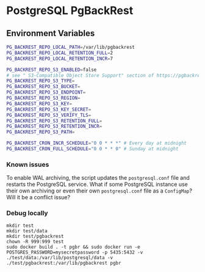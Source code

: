 # PostgreSQL PgBackRest

## Environment Variables

```bash
PG_BACKREST_REPO_LOCAL_PATH=/var/lib/pgbackrest
PG_BACKREST_REPO_LOCAL_RETENTION_FULL=2
PG_BACKREST_REPO_LOCAL_RETENTION_INCR=7

PG_BACKREST_REPO_S3_ENABLED=false
# see " S3-Compatible Object Store Support" section of https://pgbackrest.org/user-guide.html
PG_BACKREST_REPO_S3_TYPE=
PG_BACKREST_REPO_S3_BUCKET=
PG_BACKREST_REPO_S3_ENDPOINT=
PG_BACKREST_REPO_S3_REGION=
PG_BACKREST_REPO_S3_KEY=
PG_BACKREST_REPO_S3_KEY_SECRET=
PG_BACKREST_REPO_S3_VERIFY_TLS=
PG_BACKREST_REPO_S3_RETENTION_FULL=
PG_BACKREST_REPO_S3_RETENTION_INCR=
PG_BACKREST_REPO_S3_PATH=

PG_BACKREST_CRON_INCR_SCHEDULE="0 0 * * *" # Every day at midnight
PG_BACKREST_CRON_FULL_SCHEDULE="0 0 * * 0" # Sunday at midnight
```

### Known issues

To enable WAL archiving, the script updates the `postgresql.conf` file and restarts the PostgreSQL service. What if some PostgreSQL instance use their own archiving or even their own `postgresql.conf` file as a `ConfigMap`? Will it be a conflict issue?

### Debug locally

```
mkdir test
mkdir test/data
mkdir test/pgbackrest
chown -R 999:999 test
sudo docker build . -t pgbr && sudo docker run -e POSTGRES_PASSWORD=mysecretpassword -p 5435:5432 -v ./test/data:/var/lib/postgresql/data -v ./test/pgbackrest:/var/lib/pgbackrest pgbr
```
